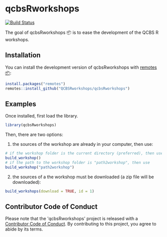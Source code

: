 # qcbsRworkshops

[![Build Status](https://travis-ci.org/QCBSRworkshops/qcbsRworkshops.svg?branch=master)](https://travis-ci.org/QCBSRworkshops/qcbsRworkshops)

The goal of qcbsRworkshops :package: is to ease the development of the QCBS R workshops.


## Installation

You can install the development version of qcbsRworkshops with [remotes :package:](https://cran.r-project.org/web/packages/remotes/index.html):

``` r
install.packages("remotes")
remotes::install_github("QCBSRworkshops/qcbsRworkshops")
```

## Examples

Once installed, first load the library.

``` r
library(qcbsRworkshops)
```

Then, there are two options:

1. the sources of the workshop are already in your computer, then use:

``` r
# if the workshop folder is the current directory (preferred), then use
build_workshop()
# if the path to the workshop folder is "path2workshop", then use
build_workshop("path2workshop")
```

2. the sources of a the workshop must be downloaded (a zip file will be downloaded):

``` r
build_workshops(download = TRUE, id = 1)
```


## Contributor Code of Conduct

Please note that the 'qcbsRworkshops' project is released with a [Contributor Code of Conduct](CODE_OF_CONDUCT.md). By contributing to this project, you agree to abide by its terms.
